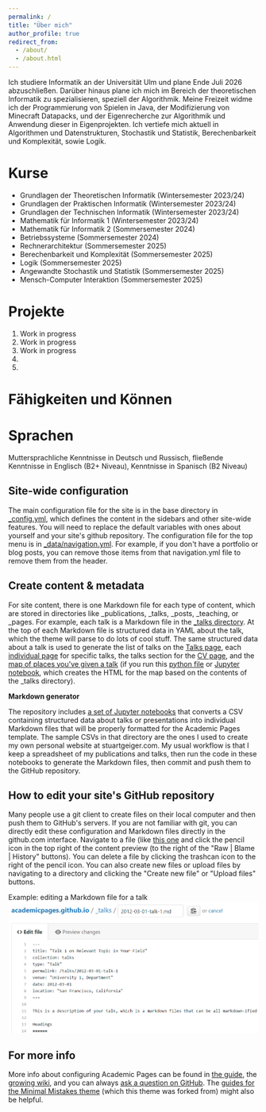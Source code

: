 ```yaml
---
permalink: /
title: "Über mich"
author_profile: true
redirect_from: 
  - /about/
  - /about.html
---
```


Ich studiere Informatik an der Universität Ulm und plane Ende Juli 2026 abzuschließen. Darüber hinaus plane ich mich im Bereich der theoretischen Informatik zu spezialisieren, speziell der Algorithmik. Meine Freizeit widme ich der Programmierung von Spielen in Java, der Modifizierung von Minecraft Datapacks, und der Eigenrecherche zur Algorithmik und Anwendung dieser in Eigenprojekten. Ich vertiefe mich aktuell in Algorithmen und Datenstrukturen, Stochastik und Statistik, Berechenbarkeit und Komplexität, sowie Logik.


Kurse
======
<ul>
  <li>Grundlagen der Theoretischen Informatik (Wintersemester 2023/24)</li>
  <li>Grundlagen der Praktischen Informatik (Wintersemester 2023/24)</li>
  <li>Grundlagen der Technischen Informatik (Wintersemester 2023/24)</li>
  <li>Mathematik für Informatik 1 (Wintersemester 2023/24)</li>
  <li>Mathematik für Informatik 2 (Sommersemester 2024)</li>
  <li>Betriebssysteme (Sommersemester 2024)</li>
  <li>Rechnerarchitektur (Sommersemester 2025)</li>
  <li>Berechenbarkeit und Komplexität (Sommersemester 2025)</li>
  <li>Logik (Sommersemester 2025)</li>
  <li>Angewandte Stochastik und Statistik (Sommersemester 2025)</li>
  <li>Mensch-Computer Interaktion (Sommersemester 2025)</li>
</ul>

Projekte
======
1. Work in progress
1. Work in progress 
1. Work in progress
1. 
1. 

Fähigkeiten und Können
======


Sprachen
======
Muttersprachliche Kenntnisse in Deutsch und Russisch, fließende Kenntnisse in Englisch (B2+ Niveau), Kenntnisse in Spanisch (B2 Niveau)


Site-wide configuration
------
The main configuration file for the site is in the base directory in [_config.yml](https://github.com/academicpages/academicpages.github.io/blob/master/_config.yml), which defines the content in the sidebars and other site-wide features. You will need to replace the default variables with ones about yourself and your site's github repository. The configuration file for the top menu is in [_data/navigation.yml](https://github.com/academicpages/academicpages.github.io/blob/master/_data/navigation.yml). For example, if you don't have a portfolio or blog posts, you can remove those items from that navigation.yml file to remove them from the header. 

Create content & metadata
------
For site content, there is one Markdown file for each type of content, which are stored in directories like _publications, _talks, _posts, _teaching, or _pages. For example, each talk is a Markdown file in the [_talks directory](https://github.com/academicpages/academicpages.github.io/tree/master/_talks). At the top of each Markdown file is structured data in YAML about the talk, which the theme will parse to do lots of cool stuff. The same structured data about a talk is used to generate the list of talks on the [Talks page](https://academicpages.github.io/talks), each [individual page](https://academicpages.github.io/talks/2012-03-01-talk-1) for specific talks, the talks section for the [CV page](https://academicpages.github.io/cv), and the [map of places you've given a talk](https://academicpages.github.io/talkmap.html) (if you run this [python file](https://github.com/academicpages/academicpages.github.io/blob/master/talkmap.py) or [Jupyter notebook](https://github.com/academicpages/academicpages.github.io/blob/master/talkmap.ipynb), which creates the HTML for the map based on the contents of the _talks directory).

**Markdown generator**

The repository includes [a set of Jupyter notebooks](https://github.com/academicpages/academicpages.github.io/tree/master/markdown_generator
) that converts a CSV containing structured data about talks or presentations into individual Markdown files that will be properly formatted for the Academic Pages template. The sample CSVs in that directory are the ones I used to create my own personal website at stuartgeiger.com. My usual workflow is that I keep a spreadsheet of my publications and talks, then run the code in these notebooks to generate the Markdown files, then commit and push them to the GitHub repository.

How to edit your site's GitHub repository
------
Many people use a git client to create files on their local computer and then push them to GitHub's servers. If you are not familiar with git, you can directly edit these configuration and Markdown files directly in the github.com interface. Navigate to a file (like [this one](https://github.com/academicpages/academicpages.github.io/blob/master/_talks/2012-03-01-talk-1.md) and click the pencil icon in the top right of the content preview (to the right of the "Raw | Blame | History" buttons). You can delete a file by clicking the trashcan icon to the right of the pencil icon. You can also create new files or upload files by navigating to a directory and clicking the "Create new file" or "Upload files" buttons. 

Example: editing a Markdown file for a talk
![Editing a Markdown file for a talk](/images/editing-talk.png)

For more info
------
More info about configuring Academic Pages can be found in [the guide](https://academicpages.github.io/markdown/), the [growing wiki](https://github.com/academicpages/academicpages.github.io/wiki), and you can always [ask a question on GitHub](https://github.com/academicpages/academicpages.github.io/discussions). The [guides for the Minimal Mistakes theme](https://mmistakes.github.io/minimal-mistakes/docs/configuration/) (which this theme was forked from) might also be helpful.

